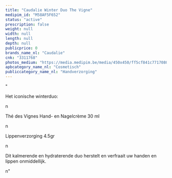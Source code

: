 ```yaml
---
title: "Caudalie Winter Duo The Vigne"
medipim_id: "M58AF5F652"
status: "active"
prescription: false
weight: null
width: null
length: null
depth: null
publicprice: 0
brands_name_nl: "Caudalie"
cnk: "3311768"
photos_medium: "https://media.medipim.be/media/450x450/ff5cf841c77170809610621106e55881.jpg"
apbcategory_name_nl: "Cosmetisch"
publiccategory_name_nl: "Handverzorging"
---
```

"<p>Het iconische winterduo:</p>n<p>Thé des Vignes Hand- en Nagelcrème 30 ml</p>n<p>Lippenverzorging 4.5gr</p>n<p>Dit kalmerende en hydraterende duo herstelt en verfraait uw handen en lippen onmiddellijk.</p>n"
